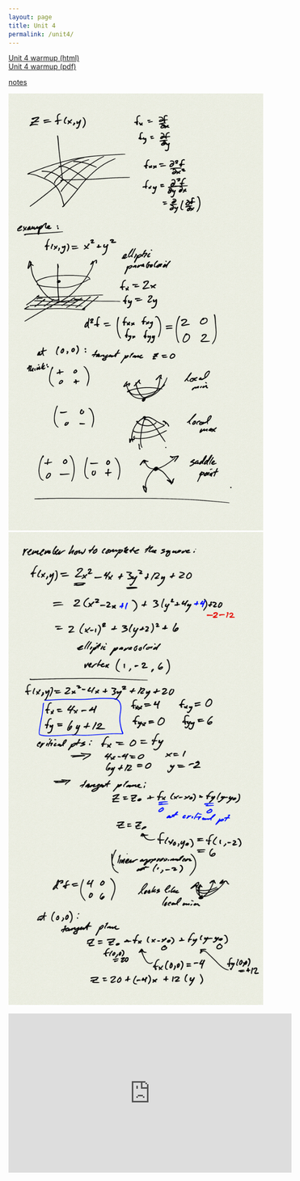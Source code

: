 ```yaml
---
layout: page
title: Unit 4
permalink: /unit4/
---
```


[Unit 4 warmup (html)](multiv_unit4_warmup.html)  
[Unit 4 warmup (pdf)](multiv_unit4_warmup.pdf)  

[notes](notes/PCHA_Sem2WarmupNotes.pdf)

![](notes/0.png)
![](notes/1.png)

<iframe width="560" height="315" src="https://www.youtube.com/embed/L0QgCL-DEag" title="YouTube video player" frameborder="0" allow="accelerometer; autoplay; clipboard-write; encrypted-media; gyroscope; picture-in-picture" allowfullscreen></iframe>
